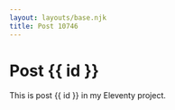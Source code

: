 ```yaml
---
layout: layouts/base.njk
title: Post 10746
---
```


# Post {{ id }}

This is post {{ id }} in my Eleventy project.
